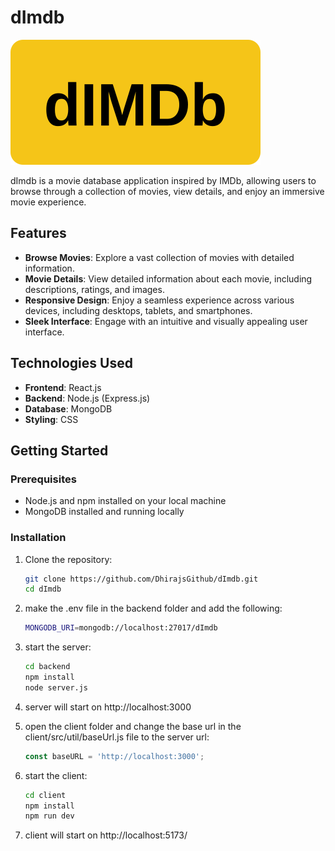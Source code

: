 # dImdb

![dImdb Logo](./client/public/vite.svg)

dImdb is a movie database application inspired by IMDb, allowing users to browse through a collection of movies, view details, and enjoy an immersive movie experience.

## Features

- **Browse Movies**: Explore a vast collection of movies with detailed information.
- **Movie Details**: View detailed information about each movie, including descriptions, ratings, and images.
- **Responsive Design**: Enjoy a seamless experience across various devices, including desktops, tablets, and smartphones.
- **Sleek Interface**: Engage with an intuitive and visually appealing user interface.

## Technologies Used

- **Frontend**: React.js
- **Backend**: Node.js (Express.js)
- **Database**: MongoDB
- **Styling**: CSS 

## Getting Started

### Prerequisites

- Node.js and npm installed on your local machine
- MongoDB installed and running locally

### Installation

1. Clone the repository:

   ```bash
   git clone https://github.com/DhirajsGithub/dImdb.git
   cd dImdb
   ```
2. make the .env file in the backend folder and add the following:

   ```bash
   MONGODB_URI=mongodb://localhost:27017/dImdb
   ```
3. start the server:

   ```bash
   cd backend
   npm install
   node server.js
   ```
4. server will start on http://localhost:3000

5. open the client folder and change the base url in the client/src/util/baseUrl.js file to the server url:

   ```javascript
   const baseURL = 'http://localhost:3000';
   ```
6. start the client:

   ```bash
   cd client
   npm install
   npm run dev
   ```
7. client will start on http://localhost:5173/

